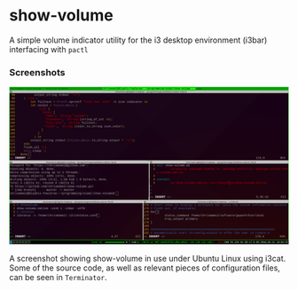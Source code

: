 # show-volume
A simple volume indicator utility for the i3 desktop environment (i3bar) interfacing with `pactl`

### Screenshots

![Screenshot](https://github.com/chrismamo1/show-volume/blob/master/screenshots/2016-02-21-190426_1920x1080_scrot.png?raw=true)

A screenshot showing show-volume in use under Ubuntu Linux using i3cat. Some of the source code, as well as relevant pieces of
configuration files, can be seen in `Terminator`.
